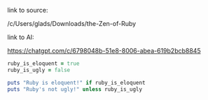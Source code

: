link to source:

/c/Users/glads/Downloads/the-Zen-of-Ruby

link to AI:

https://chatgpt.com/c/6798048b-51e8-8006-abea-619b2bcb8845


```rb
ruby_is_eloquent = true
ruby_is_ugly = false

puts "Ruby is eloquent!" if ruby_is_eloquent
puts "Ruby's not ugly!" unless ruby_is_ugly


```

